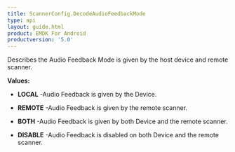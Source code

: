 ```yaml
---
title: ScannerConfig.DecodeAudioFeedbackMode
type: api
layout: guide.html
product: EMDK For Android
productversion: '5.0'
---
```



Describes the Audio Feedback Mode is given by the host device and remote scanner.

**Values:**

* **LOCAL** -Audio Feedback is given by the Device.

* **REMOTE** -Audio Feedback is given by the remote scanner.

* **BOTH** -Audio Feedback is given by both Device and the remote scanner.

* **DISABLE** -Audio Feedback is disabled on both Device and the remote scanner.





